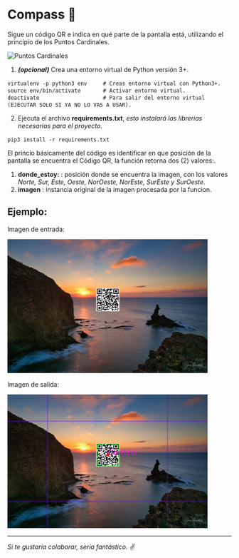
# Compass :dart:
Sigue un código QR e indica en qué parte de la pantalla está, utilizando el principio de los Puntos Cardinales.

<img width='150px' src='https://juegometria.files.wordpress.com/2016/03/puntos-cardinales.png' alt='Puntos Cardinales'/>

1. _**(opcional)**_ Crea una entorno virtual de Python versión 3+. 
```console
virtualenv -p python3 env     # Creas entorno virtual con Python3+.
source env/bin/activate       # Activar entorno virtual.
deactivate                    # Para salir del entorno virtual (EJECUTAR SOLO SI YA NO LO VAS A USAR).
```

2. Ejecuta el archivo **requirements.txt**, _esto instalará las librerias necesarias para el proyecto._
```console
pip3 install -r requirements.txt
```

El princio básicamente del código es identificar en que posición de la pantalla se encuentra el Código QR, la función retorna dos (2) valores:.

1. **donde_estoy:** : posición donde se encuentra la imagen, con los valores _Norte, Sur, Este, Oeste, NorOeste, NorEste, SurEste y SurOeste_.
2. **imagen** :  instancia original de la imagen procesada por la funcion.

## Ejemplo:

Imagen de entrada:

<img width='450px' src='https://github.com/fiecup/compass/blob/master/03.png?raw=true' alt='Imagen 03.png'/>

Imagen de salida:

<img width='450px' src='https://github.com/fiecup/compass/blob/master/posicion_qr.png?raw=true' alt='Imagen 03.png'/>





<hr>

_Si te gustaria colaborar, sería fantástico. :v:_
